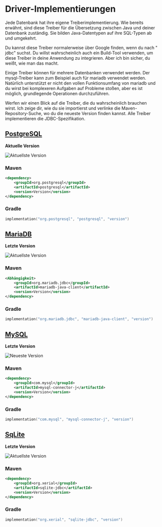 # Driver-Implementierungen

Jede Datenbank hat ihre eigene Treiberimplementierung.
Wie bereits erwähnt, sind diese Treiber für die Übersetzung zwischen Java und deiner Datenbank zuständig.
Sie bilden Java-Datentypen auf ihre SQL-Typen ab und umgekehrt.

Du kannst diese Treiber normalerweise über Google finden, wenn du nach "<Datenbank> jdbc" suchst.
Du willst wahrscheinlich auch ein Build-Tool verwenden, um diese Treiber in deine Anwendung zu integrieren.
Aber ich bin sicher, du weißt, wie man das macht.

Einige Treiber können für mehrere Datenbanken verwendet werden.
Der mysql-Treiber kann zum Beispiel auch für mariadb verwendet werden.
Natürlich unterstützt er nicht den vollen Funktionsumfang von mariadb und du wirst bei komplexeren Aufgaben auf Probleme stoßen, aber es ist möglich, grundlegende Operationen durchzuführen.

Werfen wir einen Blick auf die Treiber, die du wahrscheinlich brauchen wirst.
Ich zeige dir, wie du sie importierst und verlinke die Maven-Repository-Suche, wo du die neueste Version finden kannst.
Alle Treiber implementieren die JDBC-Spezifikation.

## [PostgreSQL](https://mvnrepository.com/artifact/org.postgresql/postgresql)
**Aktuelle Version**

![Aktuellste Version](https://img.shields.io/maven-central/v/org.postgresql/postgresql)

### Maven
```xml
<dependency>
    <groupId>org.postgresql</groupId>
    <artifactId>postgresql</artifactId>
    <version>Version</version>
</dependency>
```

### Gradle
```kts
implementation("org.postgresql", "postgresql", "version")
```

## [MariaDB](https://mvnrepository.com/artifact/org.mariadb.jdbc/mariadb-java-client)
**Letzte Version**

![Aktuellste Version](https://img.shields.io/maven-central/v/org.mariadb.jdbc/mariadb-java-client)

### Maven
```xml
<Abhängigkeit>
    <groupId>org.mariadb.jdbc</groupId>
    <artifactId>mariadb-java-client</artifactId>
    <version>Version</version>
</dependency>
```

### Gradle
```kts
implementation("org.mariadb.jdbc", "mariadb-java-client", "version")
```

## [MySQL](https://mvnrepository.com/artifact/com.mysql/mysql-connector-j)
**Letzte Version**

![Neueste Version](https://img.shields.io/maven-central/v/com.mysql/mysql-connector-j)

### Maven
```xml
<dependency>
    <groupId>com.mysql</groupId>
    <artifactId>mysql-connector-j</artifactId>
    <version>Version</version>
</dependency>
```

### Gradle
```kts
implementation("com.mysql", "mysql-connector-j", "version")
```

## [SqLite](https://mvnrepository.com/artifact/org.xerial/sqlite-jdbc)
**Letzte Version**

![Aktuellste Version](https://img.shields.io/maven-central/v/org.xerial/sqlite-jdbc)

### Maven
```xml
<dependency>
    <groupId>org.xerial</groupId>
    <artifactId>sqlite-jdbc</artifactId>
    <version>Version</version>
</dependency>
```

### Gradle
```kts
implementation("org.xerial", "sqlite-jdbc", "version")
```
